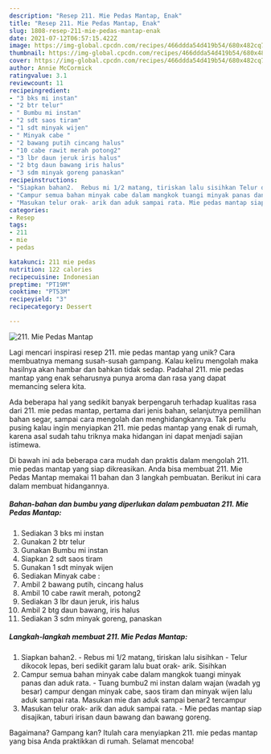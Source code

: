 ```yaml
---
description: "Resep 211. Mie Pedas Mantap, Enak"
title: "Resep 211. Mie Pedas Mantap, Enak"
slug: 1808-resep-211-mie-pedas-mantap-enak
date: 2021-07-12T06:57:15.422Z
image: https://img-global.cpcdn.com/recipes/466ddda54d419b54/680x482cq70/211-mie-pedas-mantap-foto-resep-utama.jpg
thumbnail: https://img-global.cpcdn.com/recipes/466ddda54d419b54/680x482cq70/211-mie-pedas-mantap-foto-resep-utama.jpg
cover: https://img-global.cpcdn.com/recipes/466ddda54d419b54/680x482cq70/211-mie-pedas-mantap-foto-resep-utama.jpg
author: Annie McCormick
ratingvalue: 3.1
reviewcount: 11
recipeingredient:
- "3 bks mi instan"
- "2 btr telur"
- " Bumbu mi instan"
- "2 sdt saos tiram"
- "1 sdt minyak wijen"
- " Minyak cabe "
- "2 bawang putih cincang halus"
- "10 cabe rawit merah potong2"
- "3 lbr daun jeruk iris halus"
- "2 btg daun bawang iris halus"
- "3 sdm minyak goreng panaskan"
recipeinstructions:
- "Siapkan bahan2.  Rebus mi 1/2 matang, tiriskan lalu sisihkan Telur dikocok lepas, beri sedikit garam lalu buat orak- arik. Sisihkan"
- "Campur semua bahan minyak cabe dalam mangkok tuangi minyak panas dan aduk rata. Tuang bumbu2 mi instan dalam wajan (wadah yg besar) campur dengan minyak cabe, saos tiram dan minyak wijen lalu aduk sampai rata. Masukan mie dan aduk sampai benar2 tercampur"
- "Masukan telur orak- arik dan aduk sampai rata. Mie pedas mantap siap disajikan, taburi irisan daun bawang dan bawang goreng."
categories:
- Resep
tags:
- 211
- mie
- pedas

katakunci: 211 mie pedas 
nutrition: 122 calories
recipecuisine: Indonesian
preptime: "PT19M"
cooktime: "PT53M"
recipeyield: "3"
recipecategory: Dessert

---
```



![211. Mie Pedas Mantap](https://img-global.cpcdn.com/recipes/466ddda54d419b54/680x482cq70/211-mie-pedas-mantap-foto-resep-utama.jpg)

Lagi mencari inspirasi resep 211. mie pedas mantap yang unik? Cara membuatnya memang susah-susah gampang. Kalau keliru mengolah maka hasilnya akan hambar dan bahkan tidak sedap. Padahal 211. mie pedas mantap yang enak seharusnya punya aroma dan rasa yang dapat memancing selera kita.

Ada beberapa hal yang sedikit banyak berpengaruh terhadap kualitas rasa dari 211. mie pedas mantap, pertama dari jenis bahan, selanjutnya pemilihan bahan segar, sampai cara mengolah dan menghidangkannya. Tak perlu pusing kalau ingin menyiapkan 211. mie pedas mantap yang enak di rumah, karena asal sudah tahu triknya maka hidangan ini dapat menjadi sajian istimewa.




Di bawah ini ada beberapa cara mudah dan praktis dalam mengolah 211. mie pedas mantap yang siap dikreasikan. Anda bisa membuat 211. Mie Pedas Mantap memakai 11 bahan dan 3 langkah pembuatan. Berikut ini cara dalam membuat hidangannya.

<!--inarticleads1-->

##### Bahan-bahan dan bumbu yang diperlukan dalam pembuatan 211. Mie Pedas Mantap:

1. Sediakan 3 bks mi instan
1. Gunakan 2 btr telur
1. Gunakan  Bumbu mi instan
1. Siapkan 2 sdt saos tiram
1. Gunakan 1 sdt minyak wijen
1. Sediakan  Minyak cabe :
1. Ambil 2 bawang putih, cincang halus
1. Ambil 10 cabe rawit merah, potong2
1. Sediakan 3 lbr daun jeruk, iris halus
1. Ambil 2 btg daun bawang, iris halus
1. Sediakan 3 sdm minyak goreng, panaskan




<!--inarticleads2-->

##### Langkah-langkah membuat 211. Mie Pedas Mantap:

1. Siapkan bahan2.  - Rebus mi 1/2 matang, tiriskan lalu sisihkan - Telur dikocok lepas, beri sedikit garam lalu buat orak- arik. Sisihkan
1. Campur semua bahan minyak cabe dalam mangkok tuangi minyak panas dan aduk rata. - Tuang bumbu2 mi instan dalam wajan (wadah yg besar) campur dengan minyak cabe, saos tiram dan minyak wijen lalu aduk sampai rata. Masukan mie dan aduk sampai benar2 tercampur
1. Masukan telur orak- arik dan aduk sampai rata. - Mie pedas mantap siap disajikan, taburi irisan daun bawang dan bawang goreng.




Bagaimana? Gampang kan? Itulah cara menyiapkan 211. mie pedas mantap yang bisa Anda praktikkan di rumah. Selamat mencoba!

